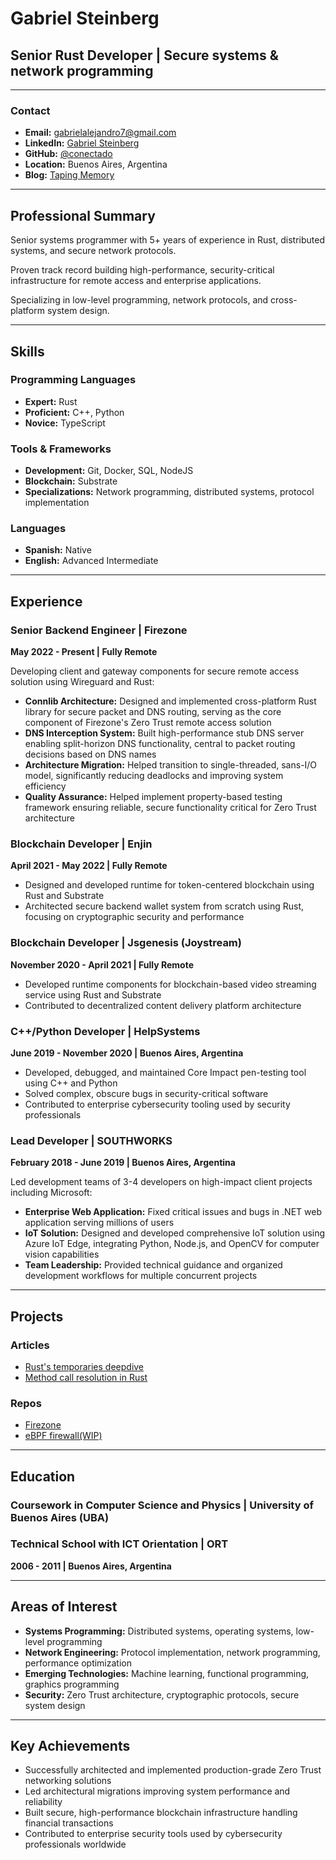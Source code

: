 # Gabriel Steinberg
## Senior Rust Developer | Secure systems & network programming

---

### Contact
- **Email:** gabrielalejandro7@gmail.com
- **LinkedIn:** [Gabriel Steinberg](https://www.linkedin.com/in/gabriel-s-40186a155/)
- **GitHub:** [@conectado](https://github.com/conectado)
- **Location:** Buenos Aires, Argentina
- **Blog:** [Taping Memory](https://taping-memory.dev/)

---

## Professional Summary

Senior systems programmer with 5+ years of experience in Rust, distributed systems, and secure network protocols.

Proven track record building high-performance, security-critical infrastructure for remote access and enterprise applications.

Specializing in low-level programming, network protocols, and cross-platform system design.

---

## Skills

### Programming Languages
- **Expert:** Rust
- **Proficient:** C++, Python
- **Novice:** TypeScript

### Tools & Frameworks
- **Development:** Git, Docker, SQL, NodeJS
- **Blockchain:** Substrate
- **Specializations:** Network programming, distributed systems, protocol implementation

### Languages
- **Spanish:** Native
- **English:** Advanced Intermediate

---

## Experience

### Senior Backend Engineer | Firezone
**May 2022 - Present | Fully Remote**

Developing client and gateway components for secure remote access solution using Wireguard and Rust:

- **Connlib Architecture:** Designed and implemented cross-platform Rust library for secure packet and DNS routing, serving as the core component of Firezone's Zero Trust remote access solution
- **DNS Interception System:** Built high-performance stub DNS server enabling split-horizon DNS functionality, central to packet routing decisions based on DNS names
- **Architecture Migration:** Helped transition to single-threaded, sans-I/O model, significantly reducing deadlocks and improving system efficiency
- **Quality Assurance:** Helped implement property-based testing framework ensuring reliable, secure functionality critical for Zero Trust architecture

### Blockchain Developer | Enjin  
**April 2021 - May 2022 | Fully Remote**

- Designed and developed runtime for token-centered blockchain using Rust and Substrate
- Architected secure backend wallet system from scratch using Rust, focusing on cryptographic security and performance

### Blockchain Developer | Jsgenesis (Joystream)
**November 2020 - April 2021 | Fully Remote**

- Developed runtime components for blockchain-based video streaming service using Rust and Substrate
- Contributed to decentralized content delivery platform architecture

### C++/Python Developer | HelpSystems
**June 2019 - November 2020 | Buenos Aires, Argentina**

- Developed, debugged, and maintained Core Impact pen-testing tool using C++ and Python
- Solved complex, obscure bugs in security-critical software
- Contributed to enterprise cybersecurity tooling used by security professionals

### Lead Developer | SOUTHWORKS
**February 2018 - June 2019 | Buenos Aires, Argentina**

Led development teams of 3-4 developers on high-impact client projects including Microsoft:

- **Enterprise Web Application:** Fixed critical issues and bugs in .NET web application serving millions of users
- **IoT Solution:** Designed and developed comprehensive IoT solution using Azure IoT Edge, integrating Python, Node.js, and OpenCV for computer vision capabilities
- **Team Leadership:** Provided technical guidance and organized development workflows for multiple concurrent projects

---

## Projects

### Articles

- [Rust's temporaries deepdive](https://taping-memory.dev/temporaries-rabbit-hole/)
- [Method call resolution in Rust](https://taping-memory.dev/writeups/method-resolution/)

### Repos

- [Firezone](https://github.com/firezone/firezone)
- [eBPF firewall(WIP)](https://github.com/conectado/ebpf-firewall)

---

## Education

### Coursework in Computer Science and Physics | University of Buenos Aires (UBA)

### Technical School with ICT Orientation | ORT
**2006 - 2011 | Buenos Aires, Argentina**

---

## Areas of Interest

- **Systems Programming:** Distributed systems, operating systems, low-level programming
- **Network Engineering:** Protocol implementation, network programming, performance optimization
- **Emerging Technologies:** Machine learning, functional programming, graphics programming
- **Security:** Zero Trust architecture, cryptographic protocols, secure system design

---

## Key Achievements

- Successfully architected and implemented production-grade Zero Trust networking solutions
- Led architectural migrations improving system performance and reliability
- Built secure, high-performance blockchain infrastructure handling financial transactions
- Contributed to enterprise security tools used by cybersecurity professionals worldwide
